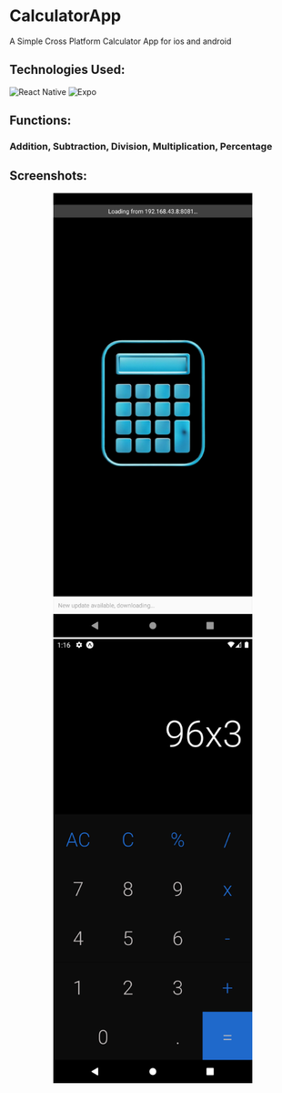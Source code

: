 # CalculatorApp
  A Simple Cross Platform Calculator App for ios and android

## Technologies Used:
  ![React Native](https://img.shields.io/badge/react_native-%2320232a.svg?style=for-the-badge&logo=react&logoColor=%2361DAFB)
  ![Expo](https://img.shields.io/badge/expo-black.svg?style=for-the-badge&logo=expo&logoColor=white)

## Functions:
### Addition, Subtraction, Division, Multiplication, Percentage

## Screenshots:
<p display="flex"; flex-direction="row"; justify-content="space-between"; align="center">
  <img src="Screenshot1.png" width="350" title="hover text">
  <img src="Screenshot2.png" width="350" alt="accessibility text">
</p>
